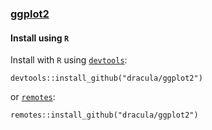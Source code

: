 ### [ggplot2](https://github.com/tidyverse/ggplot2)

#### Install using `R`

Install with `R` using [`devtools`](https://github.com/r-lib/devtools):

    devtools::install_github("dracula/ggplot2")

or [`remotes`](https://github.com/r-lib/remotes):

    remotes::install_github("dracula/ggplot2")